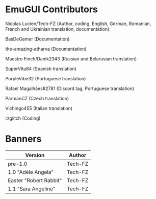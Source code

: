 # EmuGUI Contributors

Nicolas Lucien/Tech-FZ (Author, coding, English, German, Romanian, French and Ukrainian translation, documentation)

BasDeGamer (Documentation)

the-amazing-atharva (Documentation)

Maestro Finch/Danik2343 (Russian and Belarusian translation)

SuperVitu64 (Spanish translation)

PurpleVibe32 (Portuguese translation)

Rafael Magalhães#2781 (Discord tag, Portuguese translation)

ParmanCZ (Czech translation)

Vichingo455 (Italian translation)

rzglitch (Coding)

# Banners

| Version | Author |
| ------- | ------ |
| pre-1.0 | Tech-FZ |
| 1.0 "Adèle Angela" | Tech-FZ |
| Easter "Robert Rabbit" | Tech-FZ |
| 1.1 "Sara Angeline" | Tech-FZ |